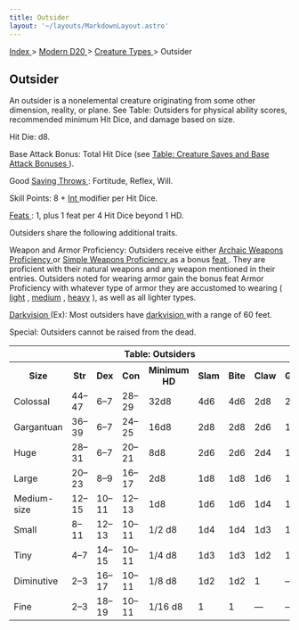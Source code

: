 ```yaml
---
title: Outsider
layout: '~/layouts/MarkdownLayout.astro'
---
```


[ Index ](/) > [ Modern D20 ](/modern.d20.srd) > [ Creature Types ](/modern.d20.srd/creature.types) > Outsider

##  Outsider

An outsider is a nonelemental creature originating from some other dimension,
reality, or plane. See Table: Outsiders for physical ability scores,
recommended minimum Hit Dice, and damage based on size.

Hit Die: d8.

Base Attack Bonus: Total Hit Dice (see [ Table: Creature Saves and Base Attack Bonuses ](/modern.d20.srd/creature.types) ).

Good [ Saving Throws ](/modern.d20.srd/basics/saving.throws) : Fortitude,
Reflex, Will.

Skill Points: 8 + [ Int ](/modern.d20.srd/basics/ability.scores) modifier per
Hit Dice.

[ Feats ](/modern.d20.srd/feats) : 1, plus 1 feat per 4 Hit Dice beyond 1 HD.

Outsiders share the following additional traits.

Weapon and Armor Proficiency: Outsiders receive either [ Archaic Weapons Proficiency ](/modern.d20.srd/feats/archaic.weapons.proficiency) or [ Simple Weapons Proficiency ](/modern.d20.srd/feats/simple.weapons.proficiency) as a
bonus [ feat ](/modern.d20.srd/feats) . They are proficient with their natural
weapons and any weapon mentioned in their entries. Outsiders noted for wearing
armor gain the bonus feat Armor Proficiency with whatever type of armor they
are accustomed to wearing ( [ light](/modern.d20.srd/feats/armor.proficiency.light) , [ medium](/modern.d20.srd/feats/armor.proficiency.medium) , [ heavy](/modern.d20.srd/feats/armor.proficiency.heavy) ), as well as all lighter
types.

[ Darkvision ](/modern.d20.srd/special.abilities/darkvision) (Ex): Most
outsiders have [ darkvision ](/modern.d20.srd/special.abilities/darkvision)
with a range of 60 feet.

Special: Outsiders cannot be raised from the dead.


<table> <th colspan="9"> Table: Outsiders </th> <tr> <th> Size </th> <th> Str </th> <th> Dex </th> <th> Con </th> <th> Minimum HD </th> <th> Slam </th> <th> Bite </th> <th> Claw </th> <th> Gore </th> </tr> <tr> <td> Colossal </td> <td> 44–47 </td> <td> 6–7 </td> <td> 28–29 </td> <td> 32d8 </td> <td> 4d6 </td> <td> 4d6 </td> <td> 2d8 </td> <td> 2d6 </td> </tr> <tr class="shaded"> <td> Gargantuan </td> <td> 36–39 </td> <td> 6–7 </td> <td> 24–25 </td> <td> 16d8 </td> <td> 2d8 </td> <td> 2d8 </td> <td> 2d6 </td> <td> 1d8 </td> </tr> <tr> <td> Huge </td> <td> 28–31 </td> <td> 6–7 </td> <td> 20–21 </td> <td> 8d8 </td> <td> 2d6 </td> <td> 2d6 </td> <td> 2d4 </td> <td> 1d6 </td> </tr> <tr class="shaded"> <td> Large </td> <td> 20–23 </td> <td> 8–9 </td> <td> 16–17 </td> <td> 2d8 </td> <td> 1d8 </td> <td> 1d8 </td> <td> 1d6 </td> <td> 1d4 </td> </tr> <tr> <td> Medium-size </td> <td> 12–15 </td> <td> 10–11 </td> <td> 12–13 </td> <td> 1d8 </td> <td> 1d6 </td> <td> 1d6 </td> <td> 1d4 </td> <td> 1d3 </td> </tr> <tr class="shaded"> <td> Small </td> <td> 8–11 </td> <td> 12–13 </td> <td> 10–11 </td> <td> 1/2 d8 </td> <td> 1d4 </td> <td> 1d4 </td> <td> 1d3 </td> <td> 1d2 </td> </tr> <tr> <td> Tiny </td> <td> 4–7 </td> <td> 14–15 </td> <td> 10–11 </td> <td> 1/4 d8 </td> <td> 1d3 </td> <td> 1d3 </td> <td> 1d2 </td> <td> 1 </td> </tr> <tr class="shaded"> <td> Diminutive </td> <td> 2–3 </td> <td> 16–17 </td> <td> 10–11 </td> <td> 1/8 d8 </td> <td> 1d2 </td> <td> 1d2 </td> <td> 1 </td> <td> — </td> </tr> <tr> <td> Fine </td> <td> 2–3 </td> <td> 18–19 </td> <td> 10–11 </td> <td> 1/16 d8 </td> <td> 1 </td> <td> 1 </td> <td> — </td> <td> — </td> </tr> </table>



